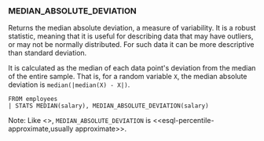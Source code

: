 <!--
This is generated by ESQL's AbstractFunctionTestCase. Do no edit it. See ../README.md for how to regenerate it.
-->

### MEDIAN_ABSOLUTE_DEVIATION
Returns the median absolute deviation, a measure of variability. It is a robust statistic, meaning that it is useful for describing data that may have outliers, or may not be normally distributed. For such data it can be more descriptive than standard deviation.

It is calculated as the median of each data point's deviation from the median of the entire sample. That is, for a random variable `X`, the median absolute deviation is `median(|median(X) - X|)`.

```
FROM employees
| STATS MEDIAN(salary), MEDIAN_ABSOLUTE_DEVIATION(salary)
```
Note: Like <<esql-percentile>>, `MEDIAN_ABSOLUTE_DEVIATION` is <<esql-percentile-approximate,usually approximate>>.
